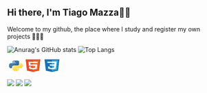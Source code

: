 ## Hi there, I'm Tiago Mazza👋🏾
Welcome to my github, the place where I study and register my own projects 👨🏽‍🔬


![Anurag's GitHub stats](https://github-readme-stats.vercel.app/api?username=tiagomazza&rank_icon=github&hide_border=true)
![Top Langs](https://github-readme-stats.vercel.app/api/top-langs/?username=tiagomazza&hide_border=true)

<div> 
<img align="center" alt="Rafa-Python" height="30" width="40" src="https://raw.githubusercontent.com/devicons/devicon/master/icons/python/python-original.svg"><img align="center" alt="Rafa-HTML" height="30" width="40" src="https://raw.githubusercontent.com/devicons/devicon/master/icons/html5/html5-original.svg">
<img align="center" alt="Rafa-CSS" height="30" width="40" src="https://raw.githubusercontent.com/devicons/devicon/master/icons/css3/css3-original.svg">
</div> 
</BR> 
<div> 
  <a href="https://instagram.com/tiagopsmazza" target="_blank"><img src="https://img.shields.io/badge/-Instagram-%23E4405F?style=for-the-badge&logo=instagram&logoColor=white" target="_blank"></a>
<a href = "mailto:tiagomazza@gmail.com"><img src="https://img.shields.io/badge/-Gmail-%23333?style=for-the-badge&logo=gmail&logoColor=white" target="_blank"></a>
<a href="https://www.linkedin.com/in/tiago-mazza" target="_blank"><img src="https://img.shields.io/badge/-LinkedIn-%230077B5?style=for-the-badge&logo=linkedin&logoColor=white" target="_blank"></a> 
</div>
